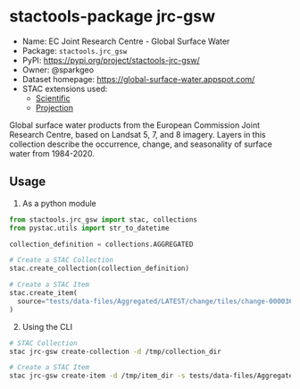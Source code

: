 # stactools-package jrc-gsw

- Name: EC Joint Research Centre - Global Surface Water
- Package: `stactools.jrc_gsw`
- PyPI: https://pypi.org/project/stactools-jrc-gsw/
- Owner: @sparkgeo
- Dataset homepage: https://global-surface-water.appspot.com/
- STAC extensions used:
  - [Scientific](https://github.com/stac-extensions/scientific/)
  - [Projection](https://github.com/stac-extensions/projection/)

Global surface water products from the European Commission Joint Research Centre, based on Landsat 5, 7, and 8 imagery. Layers in this collection describe the occurrence, change, and seasonality of surface water from 1984-2020.

## Usage

1. As a python module

```python
from stactools.jrc_gsw import stac, collections
from pystac.utils import str_to_datetime

collection_definition = collections.AGGREGATED

# Create a STAC Collection
stac.create_collection(collection_definition)

# Create a STAC Item
stac.create_item(
  source="tests/data-files/Aggregated/LATEST/change/tiles/change-0000360000-0000480000.tif",
)
```

2. Using the CLI

```bash
# STAC Collection
stac jrc-gsw create-collection -d /tmp/collection_dir

# Create a STAC Item
stac jrc-gsw create-item -d /tmp/item_dir -s tests/data-files/Aggregated/LATEST/change/tiles/change-0000360000-0000480000.tif
```

